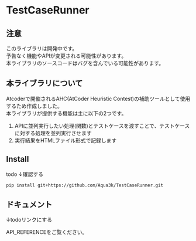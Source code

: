 # TestCaseRunner

## 注意  

このライブラリは開発中です。  
予告なく機能やAPIが変更される可能性があります。  
本ライブラリのソースコードはバグを含んでいる可能性があります。  

## 本ライブラリについて  

Atcoderで開催されるAHC(AtCoder Heuristic Contest)の補助ツールとして使用するため作成しました。      
本ライブラリが提供する機能は主に以下の2つです。  

1. APIに並列実行したい処理(関数)とテストケースを渡すことで、テストケースに対する処理を並列実行させます  
2. 実行結果をHTMLファイル形式で記録します  

## Install

todo ↓確認する
```
pip install git+https://github.com/Aqua3k/TestCaseRunner.git
```

## ドキュメント

↓todoリンクにする

API_REFERENCEをご覧ください。  

